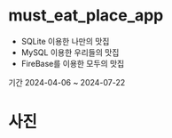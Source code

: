 # must_eat_place_app
- SQLite 이용한 나만의 맛집
- MySQL 이용한 우리들의 맛집
- FireBase를 이용한 모두의 맛집

기간
2024-04-06 ~ 2024-07-22

# 사진
